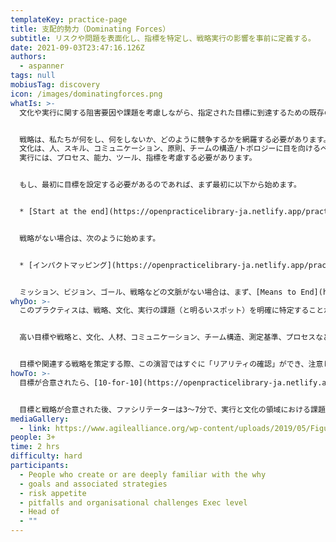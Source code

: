 ```yaml
---
templateKey: practice-page
title: 支配的勢力（Dominating Forces）
subtitle: リスクや問題を表面化し、指標を特定し、戦略実行の影響を事前に定義する。
date: 2021-09-03T23:47:16.126Z
authors:
  - aspanner
tags: null
mobiusTag: discovery
icon: /images/dominatingforces.png
whatIs: >-
  文化や実行に関する阻害要因や課題を考慮しながら、指定された目標に到達するための既存の戦略の伝達や検証、または新しい戦略の確立を支援する、ファシリテートされたプラクティスです。このプラクティスは、その後のプロジェクト、プログラム、製品開発におけるリスクや潜在的な問題を表面化させます。


  戦略は、私たちが何をし、何をしないか、どのように競争するかを網羅する必要があります。そして、その戦略がサポートする目標に明確にリンクしている必要があります。
  文化は、人、スキル、コミュニケーション、原則、チームの構造/トポロジーに目を向けるべきです。
  実行には、プロセス、能力、ツール、指標を考慮する必要があります。


  もし、最初に目標を設定する必要があるのであれば、まず最初に以下から始めます。 


  * [Start at the end](https://openpracticelibrary-ja.netlify.app/practice/start-at-the-end/)


  戦略がない場合は、次のように始めます。 


  * [インパクトマッピング](https://openpracticelibrary-ja.netlify.app/practice/impact-mapping/)


  ミッション、ビジョン、ゴール、戦略などの文脈がない場合は、まず、[Means to End](https://openpracticelibrary-ja.netlify.app/practice/means-to-end/)フレームワークを確立するためのプラクティスから始めることをお勧めします。
whyDo: >-
  このプラクティスは、戦略、文化、実行の課題（と明るいスポット）を明確に特定することが目的です。


  高い目標や戦略と、文化、人材、コミュニケーション、チーム構造、測定基準、プロセスなどの現実を結びつけていく、まさにラバー・ヒッツ・ロードの場です。


  目標や関連する戦略を策定する際、この演習ではすぐに「リアリティの確認」ができ、注意しなければならない潜在的な課題や障害物が浮かび上がります。これにより、スタート時、あるいはエンゲージメント、プロジェクト、作業プログラムのキックオフ前から、リスク軽減のための戦略を計画することができます。
howTo: >-
  目標が合意されたら、[10-for-10](https://openpracticelibrary-ja.netlify.app/practice/10-for-10/)のエクセサイズを実施し、新しい戦略を引き出すことができます。戦略がすでにある場合は、SME(Subject Matter Expert)が既存の戦略と、その戦略がサポートする関連目標を提示する必要があります。


  目標と戦略が合意された後、ファシリテーターは3～7分で、実行と文化の領域における課題（必要であれば明るい話題も）を洗い出すようにディスカッションします。
mediaGallery:
  - link: https://www.agilealliance.org/wp-content/uploads/2019/05/Figure-2.-Relating-Strategic-Themes-Legacy-Mindsets-and-Agile-Goals.jpg
people: 3+
time: 2 hrs
difficulty: hard
participants:
  - People who create or are deeply familiar with the why
  - goals and associated strategies
  - risk appetite
  - pitfalls and organisational challenges Exec level
  - Head of
  - ""
---
```

